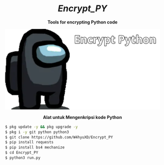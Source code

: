 <h1 align="center"><b><i>Encrypt_PY</i></b></h1>
<p align="center"><b>Tools for encrypting Python code</b></p>

<img src="img/Enc.png"></img>

<p align="center"><b>Alat untuk Mengenkripsi kode Python</b></p>

```bash
$ pkg update -y && pkg upgrade -y
$ pkg i -y git python python3
$ git clone https://github.com/W4hyuXD/Encrypt_PY
$ pip install requests
$ pip install bs4 mechanize
$ cd Encrypt_PY
$ python3 run.py

```
